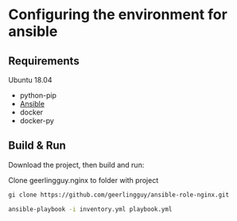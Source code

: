 # Configuring the environment for ansible

## Requirements
Ubuntu 18.04
- python-pip
- [Ansible](https://docs.ansible.com/ansible/latest/installation_guide/intro_installation.html)
- docker
- docker-py

## Build & Run

Download the project, then build and run:

Clone geerlingguy.nginx to folder with project
```bash
gi clone https://github.com/geerlingguy/ansible-role-nginx.git
```
```bash
ansible-playbook -i inventory.yml playbook.yml
```




